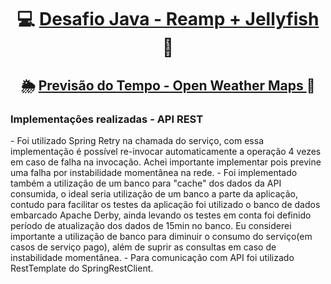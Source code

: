 <h1 align="center">
     💻 <a href="https://www.reamp.com.br/" alt=""> Desafio Java - Reamp + Jellyfish </a> 🎲
</h1>
<h2 align="center">
     🌦️️ <a href="https://openweathermap.org/" alt="programa de previsão do tempo"> Previsão do Tempo - Open Weather Maps </a> 🌈
</h2>


<h3>Implementações realizadas - API REST </h3>
- Foi utilizado Spring Retry na chamada
do serviço, com essa implementação é possível
re-invocar automaticamente a operação 4 vezes
em caso de falha na invocação. Achei importante
implementar pois previne uma falha por instabilidade
momentânea na rede.
- Foi implementado também a utilização de um banco
para "cache" dos dados da API consumida, o ideal
seria utilização de um banco a parte da aplicação,
contudo para facilitar os testes da aplicação foi
utilizado o banco de dados embarcado Apache Derby,
ainda levando os testes em conta foi definido período
de atualização dos dados de 15min no banco.
Eu considerei importante a utilização de banco para
diminuir o consumo do serviço(em casos de serviço pago),
além de suprir as consultas em caso de instabilidade
momentânea.
- Para comunicação com API foi utilizado RestTemplate
do SpringRestClient.



